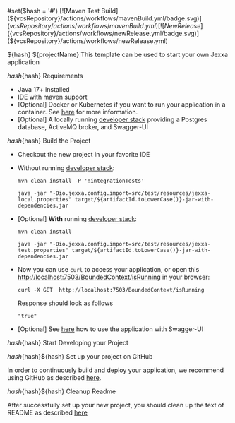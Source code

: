 #set($hash = '#')
[![Maven Test Build](${vcsRepository}/actions/workflows/mavenBuild.yml/badge.svg)](${vcsRepository}/actions/workflows/mavenBuild.yml)
[![New Release](${vcsRepository}/actions/workflows/newRelease.yml/badge.svg)](${vcsRepository}/actions/workflows/newRelease.yml)

${hash} ${projectName}
This template can be used to start your own Jexxa application
 
${hash}${hash}  Requirements

*   Java 17+ installed
*   IDE with maven support 
*   [Optional] Docker or Kubernetes if you want to run your application in a container. See [here](README-GitHub.md) for more information.   
*   [Optional] A locally running [developer stack](deploy/developerStack.yml) providing a Postgres database, ActiveMQ broker, and Swagger-UI 

${hash}${hash} Build the Project

*   Checkout the new project in your favorite IDE

*   Without running [developer stack](deploy/developerStack.yml):
    ```shell
    mvn clean install -P '!integrationTests'

    java -jar "-Dio.jexxa.config.import=src/test/resources/jexxa-local.properties" target/${artifactId.toLowerCase()}-jar-with-dependencies.jar
    ```

*   [Optional] **With** running [developer stack](deploy/developerStack.yml):
    ```shell
    mvn clean install
    
    java -jar "-Dio.jexxa.config.import=src/test/resources/jexxa-test.properties" target/${artifactId.toLowerCase()}-jar-with-dependencies.jar
    ```

*   Now you can use `curl` to access your application, or open this [http://localhost:7503/BoundedContext/isRunning](http://localhost:7503/BoundedContext/isRunning) in your browser:
    ```Console
    curl -X GET  http://localhost:7503/BoundedContext/isRunning
    ```
    Response should look as follows 
    ```Console
    "true"
    ```
*   [Optional] See [here](https://github.com/jexxa-projects/JexxaTutorials/blob/main/BookStore/README-OPENAPI.md#explore-openapi) how to use the application with Swagger-UI

${hash}${hash} Start Developing your Project

${hash}${hash}${hash} Set up your project on GitHub  

In order to continuously build and deploy your application, we recommend using GitHub as described [here](README-GitHub.md).

${hash}${hash}${hash} Cleanup Readme

After successfully set up your new project, you should clean up the text of README as described [here](https://www.makeareadme.com)    
